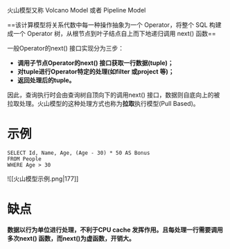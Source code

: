
火山模型又称 Volcano Model 或者 Pipeline Model

==该计算模型将关系代数中每一种操作抽象为一个 Operator，将整个 SQL 构建成一个 Operator 树，从根节点到叶子结点自上而下地递归调用 next() 函数==

一般Operator的next() 接口实现分为三步：
- **调用子节点Operator的next() 接口获取一行数据(tuple)；**
- **对tuple进行Operator特定的处理(如filter 或project 等)；**
- **返回处理后的tuple。**

因此，查询执行时会由查询树自顶向下的调用next() 接口，数据则自底向上的被拉取处理。火山模型的这种处理方式也称为**拉取**执行模型(Pull Based)。

# 示例


```
SELECT Id, Name, Age, (Age - 30) * 50 AS Bonus
FROM People
WHERE Age > 30
```

![[火山模型示例.png|177]]

# 缺点
**数据以行为单位进行处理，不利于CPU cache 发挥作用。且每处理一行需要调用多次next() 函数，而next()为虚函数，开销大。**